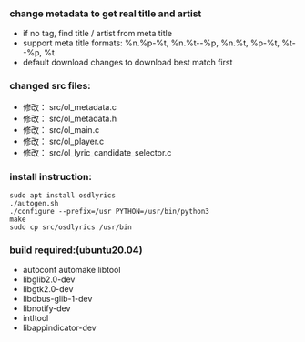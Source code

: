 ### change metadata to get real title and artist
- if no tag, find title / artist from meta title
- support meta title formats: %n.%p-%t, %n.%t--%p, %n.%t, %p-%t, %t--%p, %t
- default download changes to download best match first

### changed src files:
- 修改：     src/ol_metadata.c
- 修改：     src/ol_metadata.h
- 修改：     src/ol_main.c
- 修改：     src/ol_player.c
- 修改：     src/ol_lyric_candidate_selector.c

### install instruction:
	sudo apt install osdlyrics
	./autogen.sh
	./configure --prefix=/usr PYTHON=/usr/bin/python3
	make
	sudo cp src/osdlyrics /usr/bin

### build required:(ubuntu20.04)
- autoconf automake libtool
- libglib2.0-dev
- libgtk2.0-dev
- libdbus-glib-1-dev
- libnotify-dev
- intltool
- libappindicator-dev
